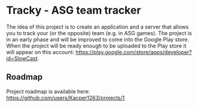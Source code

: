 # Tracky - ASG team tracker

The idea of this project is to create an application and a server that allows you to track your (or the opposite) team (e.g. in ASG games). The project is in an early phase and will be improved to come into the Google Play store. When the project will be ready enough to be uploaded to the Play store it will appear on this account: https://play.google.com/store/apps/developer?id=SlowCast.

## Roadmap
Project roadmap is available here: https://github.com/users/Kacper1263/projects/1
